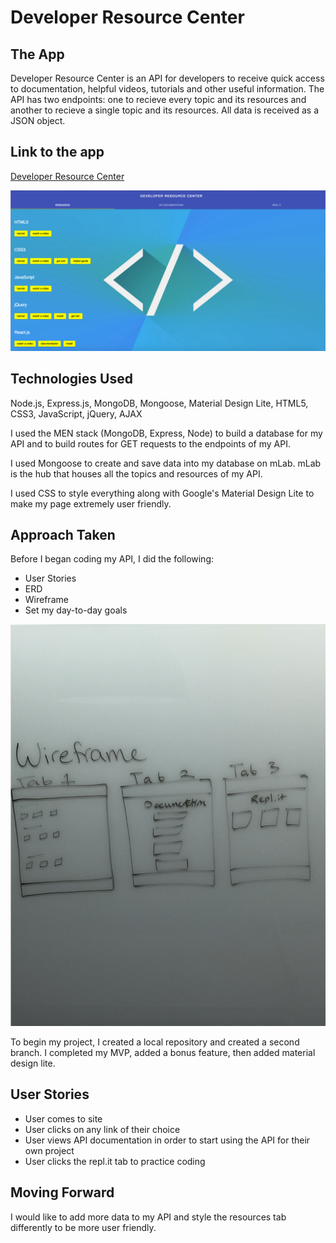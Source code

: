 # Developer Resource Center

## The App
Developer Resource Center is an API for developers to receive quick access to documentation, helpful videos, tutorials and other useful information. The API has two endpoints: one to recieve every topic and its resources and another to recieve a single topic and its resources. All data is received as a JSON object.

## Link to the app
[Developer Resource Center](developer-rc.herokuapp.com)
 
![Landing Page](public/images/landing-page.png)
 
## Technologies Used
Node.js, Express.js, MongoDB, Mongoose, Material Design Lite, HTML5, CSS3, JavaScript, jQuery, AJAX

I used the MEN stack (MongoDB, Express, Node) to build a database for my API and to build routes for GET requests to the endpoints of my API.

I used Mongoose to create and save data into my database on mLab. mLab is the hub that houses all the topics and resources of my API.

I used CSS to style everything along with Google's Material Design Lite to make my page extremely user friendly.

## Approach Taken
Before I began coding my API, I did the following:
* User Stories
* ERD
* Wireframe
* Set my day-to-day goals

![Wireframe](public/images/wireframe.png)

To begin my project, I created a local repository and created a second branch. 
I completed my MVP, added a bonus feature, then added material design lite.

## User Stories
* User comes to site
* User clicks on any link of their choice
* User views API documentation in order to start using the API for their own project
* User clicks the repl.it tab to practice coding

## Moving Forward
I would like to add more data to my API and style the resources tab differently to be more user friendly.


